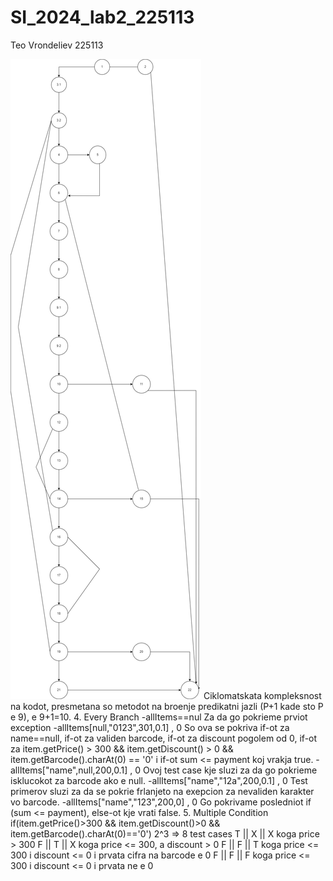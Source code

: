 # SI_2024_lab2_225113
Teo Vrondeliev 225113

![finalv2](https://github.com/teovrondeliev03/SI_2024_lab2_225113/blob/master/SI_lab2.jpg)
Ciklomatskata kompleksnost na kodot, presmetana so metodot na broenje predikatni jazli (P+1 kade sto P e 9), e 9+1=10. 4. Every Branch -allItems==nul Za da go pokrieme prviot exception -allItems[null,"0123",301,0.1] , 0 So ova se pokriva if-ot za name==null, if-ot za validen barcode, if-ot za discount pogolem od 0, if-ot za item.getPrice() > 300 && item.getDiscount() > 0 && item.getBarcode().charAt(0) == '0' i if-ot sum <= payment koj vrakja true. -allItems["name",null,200,0.1] , 0 Ovoj test case kje sluzi za da go pokrieme isklucokot za barcode ako e null. -allItems["name","12a",200,0.1] , 0 Test primerov sluzi za da se pokrie frlanjeto na exepcion za nevaliden karakter vo barcode. -allItems["name","123",200,0] , 0 Go pokrivame posledniot if (sum <= payment), else-ot kje vrati false. 5. Multiple Condition if(item.getPrice()>300 && item.getDiscount()>0 && item.getBarcode().charAt(0)=='0') 2^3 => 8 test cases T || X || X koga price > 300 F || T || X koga price <= 300, a discount > 0 F || F || T koga price <= 300 i discount <= 0 i prvata cifra na barcode e 0 F || F || F koga price <= 300 i discount <= 0 i prvata ne e 0
